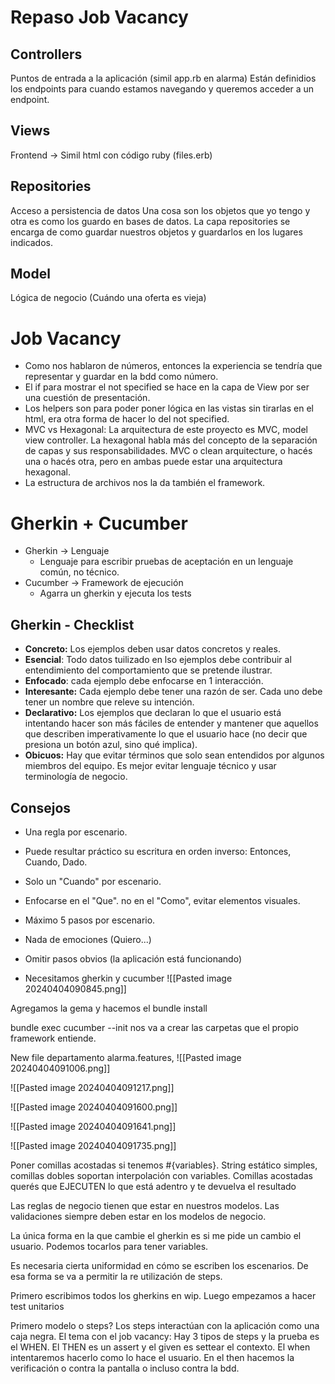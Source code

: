# Repaso Job Vacancy

## Controllers 

Puntos de entrada a la aplicación (simil app.rb en alarma)
Están definidios los endpoints para cuando estamos navegando y queremos acceder a un endpoint.

## Views

Frontend -> Simil html con código ruby (files.erb)

## Repositories

Acceso a persistencia de datos
Una cosa son los objetos que yo tengo y otra es como los guardo en bases de datos.
La capa repositories se encarga de como guardar nuestros objetos y guardarlos en los lugares indicados. 
## Model

Lógica de negocio (Cuándo una oferta es vieja)



# Job Vacancy

- Como nos hablaron de números, entonces la experiencia se tendría que representar y guardar en la bdd como número.
- El if para mostrar el not specified se hace en la capa de View por ser una cuestión de presentación.
- Los helpers son para poder poner lógica en las vistas sin tirarlas en el html, era otra forma de hacer lo del not specified.
- MVC vs Hexagonal: La arquitectura de este proyecto es MVC, model view controller.  La hexagonal habla más del concepto de la separación de capas y sus responsabilidades. MVC o clean arquitecture, o hacés una o hacés otra, pero en ambas puede estar una arquitectura hexagonal.
- La estructura de archivos nos la da también el framework.

# Gherkin + Cucumber

- Gherkin -> Lenguaje
	- Lenguaje para escribir pruebas de aceptación en un lenguaje común, no técnico.
- Cucumber -> Framework de ejecución
	- Agarra un gherkin y ejecuta los tests

## Gherkin - Checklist

- **Concreto:** Los ejemplos deben usar datos concretos y reales.
- **Esencial**: Todo datos tuilizado en lso ejemplos debe contribuir al entendimiento del comportamiento que se pretende ilustrar.
- **Enfocado**: cada ejemplo debe enfocarse en 1 interacción.
- **Interesante:** Cada ejemplo debe tener una razón de ser. Cada uno debe tener un nombre que releve su intención.
- **Declarativo:** Los ejemplos que declaran lo que el usuario está intentando hacer son más fáciles de entender y mantener que aquellos que describen imperativamente lo que el usuario hace (no decir que presiona un botón azul, sino qué implica).
- **Obicuos:** Hay que evitar términos que solo sean entendidos por algunos miembros del equipo. Es mejor evitar lenguaje técnico y usar terminología de negocio.


## Consejos

- Una regla por escenario.
- Puede resultar práctico su escritura en orden inverso: Entonces, Cuando, Dado.
- Solo un "Cuando" por escenario.
- Enfocarse en el "Que". no en el "Como", evitar elementos visuales.
- Máximo 5 pasos por escenario.
- Nada de emociones (Quiero...)
- Omitir pasos obvios (la aplicación está funcionando)

- Necesitamos gherkin y cucumber
![[Pasted image 20240404090845.png]]

Agregamos la gema y hacemos el bundle install


bundle exec cucumber --init nos va a crear las carpetas que el propio framework entiende.

New file departamento alarma.features, 
![[Pasted image 20240404091006.png]]

![[Pasted image 20240404091217.png]]

![[Pasted image 20240404091600.png]]

![[Pasted image 20240404091641.png]]

![[Pasted image 20240404091735.png]]

Poner comillas acostadas si tenemos #{variables}. String estático simples, comillas dobles soportan interpolación con variables. Comillas acostadas querés que EJECUTEN lo que está adentro y te devuelva el resultado

Las reglas de negocio tienen que estar en nuestros modelos. Las validaciones siempre deben estar en los modelos de negocio.

La única forma en la que cambie el gherkin es si me pide un cambio el usuario.
Podemos tocarlos para tener variables.

Es necesaria cierta uniformidad en cómo se escriben los escenarios. De esa forma se va a permitir la re utilización de steps.

Primero escribimos todos los gherkins en wip. Luego empezamos a hacer test unitarios

Primero modelo o steps? Los steps interactúan con la aplicación como una caja negra. El tema con el job vacancy: Hay 3 tipos de steps y la prueba es el WHEN. El THEN es un assert y el given es settear el contexto. El when intentaremos hacerlo como lo hace el usuario. En el then hacemos la verificación o contra la pantalla o incluso contra la bdd.